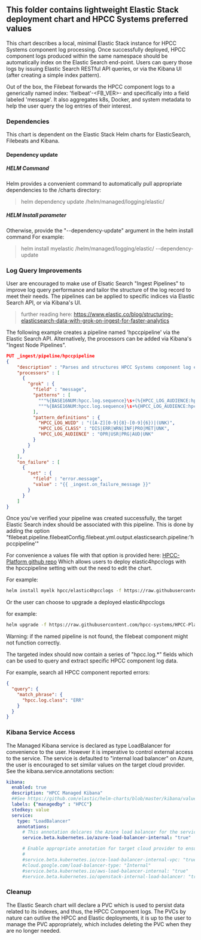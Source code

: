 ## This folder contains lightweight Elastic Stack deployment chart and HPCC Systems preferred values

This chart describes a local, minimal Elastic Stack instance for HPCC Systems component log processing.
Once successfully deployed, HPCC component logs produced within the same namespace should be automatically index
on the Elastic Search end-point. Users can query those logs by issuing Elastic Search RESTful API queries, or via
the Kibana UI (after creating a simple index pattern).

Out of the box, the Filebeat forwards the HPCC component logs to a generically named index: 'fielbeat'-<FB_VER>-<DateStamp> and specifically into a field labeled 'message'. It also aggregates k8s, Docker, and system metadata to
help the user query the log entries of their interest.

### Dependencies
This chart is dependent on the Elastic Stack Helm charts for ElasticSearch, Filebeats and Kibana.

#### Dependency update
##### HELM Command
Helm provides a convenient command to automatically pull appropriate dependencies to the /charts directory:
> helm dependency update <HPCC-Systems Git clone location>/helm/managed/logging/elastic/

##### HELM Install parameter
Otherwise, provide the "--dependency-update" argument in the helm install command
For example:
> helm install myelastic <HPCC-Systems Git clone location>/helm/managed/logging/elastic/ --dependency-update

### Log Query Improvements
User are encouraged to make use of Elsatic Search "Ingest Pipelines" to improve log query performance and tailor the structure of the log record to meet their needs. The pipelines can be applied to specific indices via Elastic Search API, or via Kibana's UI.

> further reading here: https://www.elastic.co/blog/structuring-elasticsearch-data-with-grok-on-ingest-for-faster-analytics

The following example creates a pipeline named 'hpccpipeline' via the Elastic Search API. Alternatively, the processors can be added via Kibana's "Ingest Node Pipelines".

```JSON
PUT _ingest/pipeline/hpccpipeline
{
    "description" : "Parses and structures HPCC Systems component log entries",
    "processors" : [
      {
        "grok" : {
          "field" : "message",
          "patterns" : [
            """%{BASE16NUM:hpcc.log.sequence}\s+(%{HPCC_LOG_AUDIENCE:hpcc.log.audience})\s+%{HPCC_LOG_CLASS:hpcc.log.class}\s+%{TIMESTAMP_ISO8601:hpcc.log.timestamp}\s+%{POSINT:hpcc.log.procid\s+%{POSINT:hpcc.log.threadid}\s+%{HPCC_LOG_WUID:hpcc.log.jobid}\s+%{QUOTEDSTRING:hpcc.log.message}""",
            """%{BASE16NUM:hpcc.log.sequence}\s+%{HPCC_LOG_AUDIENCE:hpcc.log.audience}\s+%{HPCC_LOG_CLASS:hpcc.log.class}\s%{TIMESTAMP_ISO8601:hpcc.log.timestamp}\s+%{POSINT:hpcc.log.procid}\s+%{POSINT:hpcc.log.threadid}\s+%{HPCC_LOG_WUID:hpcc.log.jobid}\s+%{GREEDYDATA:hpcc.log.message}"""
          ],
          "pattern_definitions" : {
            "HPCC_LOG_WUID" : "([A-Z][0-9]{8}-[0-9]{6})|(UNK)",
            "HPCC_LOG_CLASS" : "DIS|ERR|WRN|INF|PRO|MET|UNK",
            "HPCC_LOG_AUDIENCE" : "OPR|USR|PRG|AUD|UNK"
          }
        }
      }
    ],
    "on_failure" : [
      {
        "set" : {
          "field" : "error.message",
          "value" : "{{ _ingest.on_failure_message }}"
        }
      }
    ]
}
```

Once you've verified your pipeline was created successfully, the target Elastic Search index should be associated with this pipeline.
This is done by adding the option "filebeat.pipeline.filebeatConfig.filebeat.yml.output.elasticsearch.pipeline:'hpccpipeline'"

For convenience a values file with that option is provided here: [HPCC-Platform github repo](https://raw.githubusercontent.com/hpcc-systems/HPCC-Platform/master/helm/managed/logging/elastic/filebeat-filebeatConfig-hpccpipeline.yaml)
Which allows users to deploy elastic4hpcclogs with the hpccpipeline setting with out the need to edit the chart.

For example:
```bash
helm install myelk hpcc/elastic4hpcclogs -f https://raw.githubusercontent.com/hpcc-systems/HPCC-Platform/master/helm/managed/logging/elastic/filebeat-filebeatConfig-hpccpipeline.yaml
```

Or the user can choose to upgrade a deployed elastic4hpcclogs

for example:
```bash
helm upgrade -f https://raw.githubusercontent.com/hpcc-systems/HPCC-Platform/master/helm/managed/logging/elastic/filebeat-filebeatConfig-hpccpipeline.yaml myelk hpcc/elastic4hpcclogs
```

Warning: if the named pipeline is not found, the filebeat component might not function correctly.

The targeted index should now contain a series of "hpcc.log.*" fields which can be used to query and extract specific HPCC component log data.

For example, search all HPCC component reported errors:

```json
{
  "query": {
    "match_phrase": {
      "hpcc.log.class": "ERR"
    }
  }
}
```

### Kibana Service Access

The Managed Kibana service is declared as type LoadBalancer for convenience to the user. However it is imperative to control external access to the service.
The service is defaulted to "internal load balancer" on Azure, the user is encouraged to set similar values on the target cloud provider. See the kibana.service.annotations section:

```yaml
kibana:
  enabled: true
  description: "HPCC Managed Kibana"
  ##See https://github.com/elastic/helm-charts/blob/master/kibana/values.yaml for all available options
  labels: {"managedby" : "HPCC"}
  stedkey: value
  service:
    type: "LoadBalancer"
    annotations:
      # This annotation delcares the Azure load balancer for the service as internal rather than internet-visible
      service.beta.kubernetes.io/azure-load-balancer-internal: "true"

      # Enable appropriate annotation for target cloud provider to ensure Kibana access is internal
      #
      #service.beta.kubernetes.io/cce-load-balancer-internal-vpc: "true"
      #cloud.google.com/load-balancer-type: "Internal"
      #service.beta.kubernetes.io/aws-load-balancer-internal: "true"
      #service.beta.kubernetes.io/openstack-internal-load-balancer: "true"
```


### Cleanup
The Elastic Search chart will declare a PVC which is used to persist data related to its indexes, and thus, the HPCC Component logs. The PVCs by nature can outlive the HPCC and Elastic deployments, it is up to the user to manage the PVC appropriately, which includes deleting the PVC when they are no longer needed.
